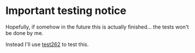 # Important testing notice

Hopefully, if somehow in the future this is actually finished...
the tests won't be done by me.

Instead I'll use [test262](https://github.com/tc39/test262) to test this.
